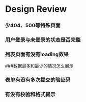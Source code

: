 # Design Review


### 少404、500等特殊页面

### 用户登录与未登录的状态是否完整

### 列表页面有没有loading效果

###数据最多和最少的情况怎么展示

### 表单有没有多次提交的验证码

### 有没有校验和格式提示
